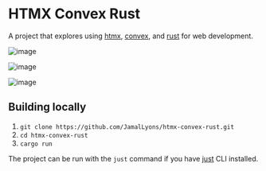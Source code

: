 # HTMX Convex Rust

A project that explores using [htmx](https://htmx.org), [convex](https://www.convex.dev), and [rust](https://www.rust-lang.org) for web development.

![image](https://github.com/user-attachments/assets/9c1f349a-2050-4e1f-a726-8d4a6b7658ce)

![image](https://github.com/user-attachments/assets/63691043-19b2-43a9-948c-4d4e6c52c979)

![image](https://github.com/user-attachments/assets/d417ef20-be84-468a-b6fc-c670eb7ebeef)

## Building locally

1. `git clone https://github.com/JamalLyons/htmx-convex-rust.git`
2. `cd htmx-convex-rust`
3. `cargo run`

The project can be run with the `just` command if you have [just](https://github.com/casey/just) CLI installed.
